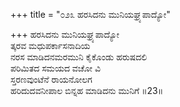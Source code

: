 +++
title = "೦೨೩ ಹರಸಿದನು ಮುನಿಯಘ್ರ್ಯಪಾದ್ಯೋ"

+++
ಹರಸಿದನು ಮುನಿಯಘ್ರ್ಯಪಾದ್ಯೋ  
ತ್ಕರವ ಮಧುಪರ್ಕಾಸನಾದಿಯ  
ನರಸ ಮಾಡಿದನಮರಮುನಿ ಕೈಕೊಂಡು ಹರುಷದಲಿ   
ಪರಿಮಿತದ ಸಮಯದ ವಚೋ ವಿ  
ಸ್ತರಣವುಂಟೆನೆ ರಾಯನೋಲಗ  
ಹರಿದುದವನೀಪಾಲ ಬಿನ್ನಹ ಮಾಡಿದನು ಮುನಿಗೆ     ॥23॥